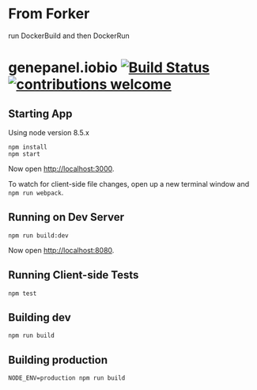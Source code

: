 # From Forker
run DockerBuild and then DockerRun

# genepanel.iobio [![Build Status](https://travis-ci.org/iobio/genepanel.iobio.svg?branch=master)](https://travis-ci.org/iobio/genepanel.iobio)  [![contributions welcome](https://img.shields.io/badge/contributions-welcome-brightgreen.svg?style=flat)](https://github.com/dwyl/esta/issues)

## Starting App

Using node version 8.5.x

```
npm install
npm start
```

Now open [http://localhost:3000](http://localhost:3000).

To watch for client-side file changes, open up a new terminal window and `npm run webpack`.

## Running on Dev Server

```
npm run build:dev
```
Now open [http://localhost:8080](http://localhost:8080).

## Running Client-side Tests

`npm test`

## Building dev

`npm run build`

## Building production

`NODE_ENV=production npm run build`
